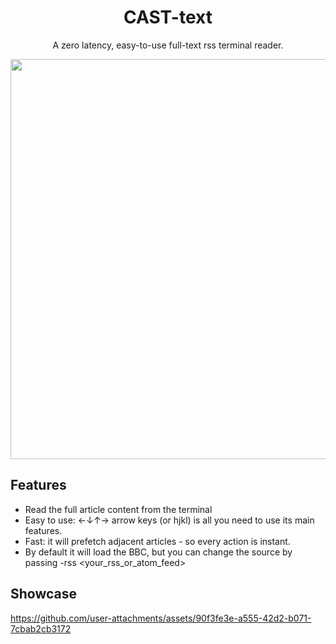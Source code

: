 <h1 align="center"> CAST-text </h1>
<p align="center"> A zero latency, easy-to-use full-text rss terminal reader.</p>

<div align="center"> <img width="640" src="https://github.com/user-attachments/assets/25d765b8-51fc-4b58-8d10-db82d93265c1"/> </div>

## Features
 - Read the full article content from the terminal
 - Easy to use: ←↓↑→ arrow keys (or hjkl) is all you need to use its main features.
 - Fast: it will prefetch adjacent articles - so every action is instant.
 - By default it will load the BBC, but you can change the source by passing -rss <your_rss_or_atom_feed>

## Showcase
https://github.com/user-attachments/assets/90f3fe3e-a555-42d2-b071-7cbab2cb3172
